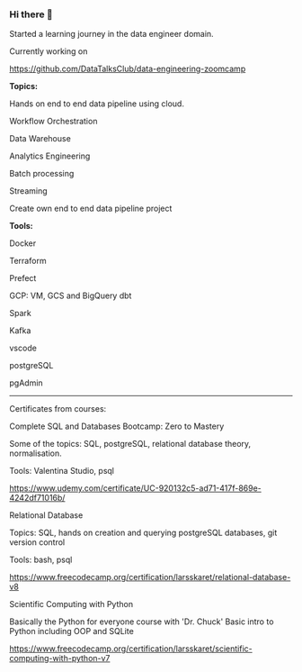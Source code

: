 ### Hi there 👋

Started a learning journey in the data engineer domain.

Currently working on

https://github.com/DataTalksClub/data-engineering-zoomcamp

**Topics:**

Hands on end to end data pipeline using cloud.

Workflow Orchestration

Data Warehouse

Analytics Engineering

Batch processing

Streaming

Create own end to end data pipeline project

**Tools:**

Docker

Terraform

Prefect

GCP: VM, GCS and BigQuery
dbt

Spark

Kafka


vscode

postgreSQL

pgAdmin

---

Certificates from courses:

Complete SQL and Databases Bootcamp: Zero to Mastery

Some of the topics: SQL, postgreSQL, relational database theory, normalisation.

Tools: Valentina Studio, psql

https://www.udemy.com/certificate/UC-920132c5-ad71-417f-869e-4242df71016b/

Relational Database

Topics: SQL, hands on creation and querying postgreSQL databases, git version control

Tools: bash, psql

https://www.freecodecamp.org/certification/larsskaret/relational-database-v8

Scientific Computing with Python

Basically the Python for everyone course with 'Dr. Chuck'
Basic intro to Python including OOP and SQLite

https://www.freecodecamp.org/certification/larsskaret/scientific-computing-with-python-v7
<!--
**larsskaret/larsskaret** is a ✨ _special_ ✨ repository because its `README.md` (this file) appears on your GitHub profile.

Here are some ideas to get you started:

- 🔭 I’m currently working on ...
- 🌱 I’m currently learning ...
- 👯 I’m looking to collaborate on ...
- 🤔 I’m looking for help with ...
- 💬 Ask me about ...
- 📫 How to reach me: ...
- 😄 Pronouns: ...
- ⚡ Fun fact: ...
-->
